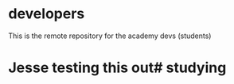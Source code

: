 # developers

This is the remote repository for the academy devs (students)

# Jesse testing this out# studying
